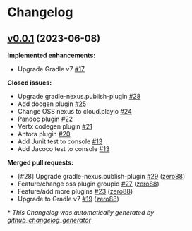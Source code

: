 # Changelog

## [v0.0.1](https://github.com/play-iot/gradle-plugin/tree/v0.0.1) (2023-06-08)

**Implemented enhancements:**

- Upgrade Gradle v7 [\#17](https://github.com/play-iot/gradle-plugin/issues/17)

**Closed issues:**

- Upgrade gradle-nexus.publish-plugin [\#28](https://github.com/play-iot/gradle-plugin/issues/28)
- Add docgen plugin [\#25](https://github.com/play-iot/gradle-plugin/issues/25)
- Change OSS nexus to cloud.playio [\#24](https://github.com/play-iot/gradle-plugin/issues/24)
- Pandoc plugin [\#22](https://github.com/play-iot/gradle-plugin/issues/22)
- Vertx codegen plugin [\#21](https://github.com/play-iot/gradle-plugin/issues/21)
- Antora plugin [\#20](https://github.com/play-iot/gradle-plugin/issues/20)
- Add Junit test to console [#13](https://github.com/play-iot/gradle-plugin/issues/13)
- Add Jacoco test to console [#13](https://github.com/play-iot/gradle-plugin/issues/13)

**Merged pull requests:**

- \[\#28\] Upgrade gradle-nexus.publish-plugin [\#29](https://github.com/play-iot/gradle-plugin/pull/29) ([zero88](https://github.com/zero88))
- Feature/change oss plugin groupid [\#27](https://github.com/play-iot/gradle-plugin/pull/27) ([zero88](https://github.com/zero88))
- Feature/add more plugins [\#23](https://github.com/play-iot/gradle-plugin/pull/23) ([zero88](https://github.com/zero88))
- Upgrade to Gradle v7 [\#19](https://github.com/play-iot/gradle-plugin/pull/19) ([zero88](https://github.com/zero88))



\* *This Changelog was automatically generated by [github_changelog_generator](https://github.com/github-changelog-generator/github-changelog-generator)*
